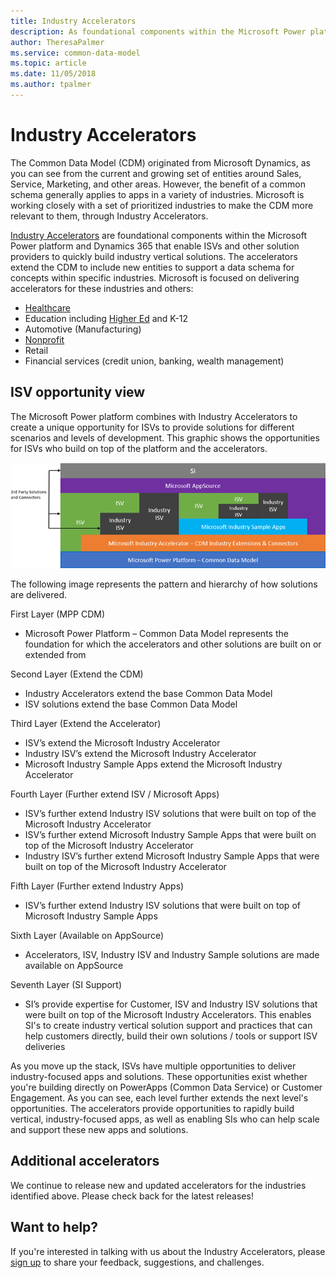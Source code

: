 ```yaml
---
title: Industry Accelerators
description: As foundational components within the Microsoft Power platform and Dynamics 365, the Industry Accelerators enable ISVs and other solution providers to quickly build industry vertical solutions.
author: TheresaPalmer
ms.service: common-data-model
ms.topic: article
ms.date: 11/05/2018
ms.author: tpalmer
---
```


# Industry Accelerators

The Common Data Model (CDM) originated from Microsoft Dynamics, as you can see from the current and growing set of entities around Sales, Service, Marketing, and other areas. However, the benefit of a common schema generally applies to apps in a variety of industries. Microsoft is working closely with a set of prioritized industries to make the CDM more relevant to them, through Industry Accelerators.

[Industry Accelerators](https://community.dynamics.com/365/b/dynamics365isvsuccess/archive/2018/08/01/dynamics-365-brings-industry-focus-through-the-microsoft-power-platform-and-solution-accelerators) are foundational components within the Microsoft Power platform and Dynamics 365 that enable ISVs and other solution providers to quickly build industry vertical solutions. The accelerators extend the CDM to include new entities to support a data schema for concepts within specific industries. Microsoft is focused on delivering accelerators for these industries and others:
-	[Healthcare](health-accelerator.md)
-	Education including [Higher Ed](hied-accelerator.md) and K-12
-	Automotive (Manufacturing)
-	[Nonprofit](NFP-accelerator.md)
-	Retail
-	Financial services (credit union, banking, wealth management)



## ISV opportunity view
The Microsoft Power platform combines with Industry Accelerators to create a unique opportunity for ISVs to provide solutions for different scenarios and levels of development. This graphic shows the opportunities for ISVs who build on top of the platform and the accelerators. 

![ISV Opportunity View](media/isv-layered-opportunity.png)

The following image represents the pattern and hierarchy of how solutions are delivered.

First Layer (MPP CDM) 
- Microsoft Power Platform – Common Data Model represents the foundation for which the accelerators and other solutions are built on or extended from

Second Layer (Extend the CDM)
- Industry Accelerators extend the base Common Data Model
- ISV solutions extend the base Common Data Model

Third Layer (Extend the Accelerator)
- ISV’s extend the Microsoft Industry Accelerator 
- Industry ISV’s extend the Microsoft Industry Accelerator
- Microsoft Industry Sample Apps extend the Microsoft Industry Accelerator

Fourth Layer (Further extend ISV / Microsoft Apps)
- ISV’s further extend Industry ISV solutions that were built on top of the Microsoft Industry Accelerator
- ISV’s further extend Microsoft Industry Sample Apps that were built on top of the Microsoft Industry Accelerator
- Industry ISV’s further extend Microsoft Industry Sample Apps that were built on top of the Microsoft Industry Accelerator

Fifth Layer (Further extend Industry Apps)
- ISV’s further extend Industry ISV solutions that were built on top of Microsoft Industry Sample Apps

Sixth Layer (Available on AppSource)
- Accelerators, ISV, Industry ISV and Industry Sample solutions are made available on AppSource

Seventh Layer (SI Support)
- SI’s provide expertise for Customer, ISV and  Industry ISV solutions that were built on top of the Microsoft Industry Accelerators. This enables SI's to create industry vertical solution support and practices that can help customers directly, build their own solutions / tools or support ISV deliveries


As you move up the stack, ISVs have multiple opportunities to deliver industry-focused apps and solutions. These opportunities exist whether you're building directly on PowerApps (Common Data Service) or Customer Engagement. As you can see, each level further extends the next level's opportunities. The accelerators provide opportunities to rapidly build vertical, industry-focused apps, as well as enabling SIs who can help scale and support these new apps and solutions.

## Additional accelerators
We continue to release new and updated accelerators for the industries identified above. Please check back for the latest releases!

## Want to help?
If you're interested in talking with us about the Industry Accelerators, please [sign up](https://experienceisv.microsoftcrmportals.com/engage/) to share your feedback, suggestions, and challenges.
